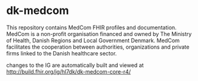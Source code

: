 # dk-medcom

This repository contains MedCom FHIR profiles and documentation. MedCom is a non-profit organisation financed and owned by The Ministry of Health, Danish Regions and Local Government Denmark. MedCom facilitates the cooperation between authorities, organizations and private firms linked to the Danish healthcare sector.

changes to the IG are automatically built and viewed at http://build.fhir.org/ig/hl7dk/dk-medcom-core-r4/
